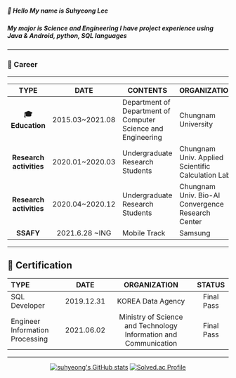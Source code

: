 ##### :wave: Hello My name is Suhyeong Lee #####
##### My major is **Science and Engineering** I have project experience using Java & Android, python, SQL languages #####
---
### :purple_heart: Career
---
<div align=center>

| TYPE | DATE | CONTENTS | ORGANIZATION |
| :------: | :------: | ------ | ------ |
|       **:mortar_board:Education**      |   2015.03~2021.08  |   Department of Department of Computer    Science and Engineering   |  Chungnam University                                 |
|  **Research activities** |   2020.01~2020.03  |   Undergraduate Research Students                                   |  Chungnam Univ.   Applied Scientific Calculation Lab |
|  **Research activities** |   2020.04~2020.12  |   Undergraduate Research Students                                   |  Chungnam Univ.   Bio-AI Convergence Research Center |
|         **SSAFY**        |     2021.6.28 ~ING   |   Mobile Track  |  Samsung |
</div>

---
## :purple_heart: Certification ##
<div align=center>
    
| TYPE | DATE | ORGANIZATION | STATUS |
| :------ | :------: | :------: | :----: |
| SQL Developer | 2019.12.31 | KOREA Data Agency | Final Pass |
| Engineer Information Processing | 2021.06.02 | Ministry of Science and Technology Information and Communication | Final Pass |

---
[![suhyeong's GitHub stats](https://github-readme-stats.vercel.app/api?username=eel0511)](https://github.com/eel0511/github-readme-stats)
[![Solved.ac Profile](http://mazassumnida.wtf/api/v2/generate_badge?boj=eel0511)](https://solved.ac/eel0511/)
